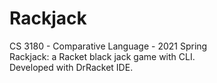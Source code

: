 # Rackjack
CS 3180 - Comparative Language - 2021 Spring<br/>
Rackjack: a Racket black jack game with CLI.<br/>
Developed with DrRacket IDE.
